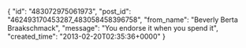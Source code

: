  {
   "id": "483072975061973",
   "post_id": "462493170453287_483058458396758",
   "from_name": "Beverly Berta Braakschmack",
   "message": "You endorse it when you spend it",
   "created_time": "2013-02-20T02:35:36+0000"
 }
